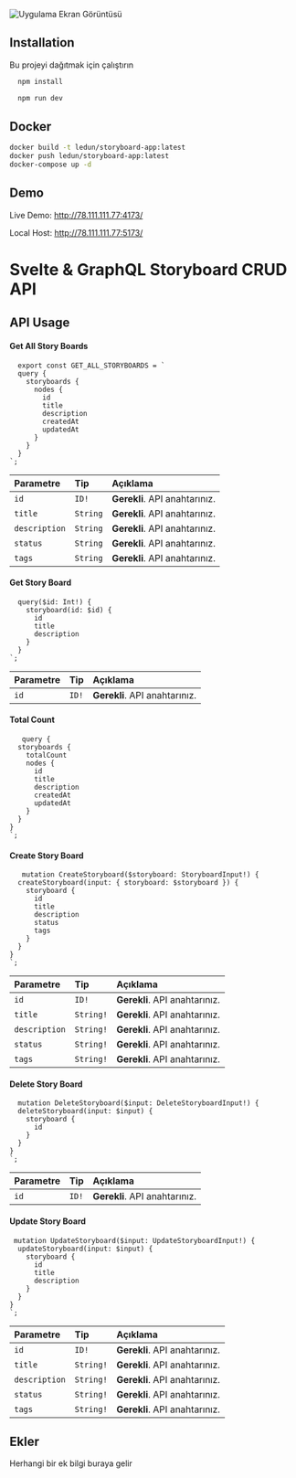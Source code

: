 ![Uygulama Ekran Görüntüsü](https://i.ibb.co/52r9yxJ/og-image-lg.jpg)

  
## Installation

Bu projeyi dağıtmak için çalıştırın

```bash
  npm install

  npm run dev
```
## Docker

  ```bash
  docker build -t ledun/storyboard-app:latest
  docker push ledun/storyboard-app:latest
  docker-compose up -d
```

## Demo

Live Demo: http://78.111.111.77:4173/

Local Host: http://78.111.111.77:5173/
  
# Svelte & GraphQL Storyboard CRUD API



## API Usage

#### Get All Story Boards

```http
  export const GET_ALL_STORYBOARDS = `
  query {
    storyboards {
      nodes {
        id
        title
        description
        createdAt
        updatedAt
      }
    }
  }
`;
```

| Parametre | Tip     | Açıklama                |
| :-------- | :------- | :------------------------- |
| `id` | `ID!` | **Gerekli**. API anahtarınız. |
| `title` | `String` | **Gerekli**. API anahtarınız. |
| `description` | `String` | **Gerekli**. API anahtarınız. |
| `status` | `String` | **Gerekli**. API anahtarınız. |
| `tags` | `String` | **Gerekli**. API anahtarınız. |

#### Get Story Board

```http
  query($id: Int!) {
    storyboard(id: $id) {
      id
      title
      description
    }
  }
`;
```

| Parametre | Tip     | Açıklama                |
| :-------- | :------- | :------------------------- |
| `id` | `ID!` | **Gerekli**. API anahtarınız. |


#### Total Count

```http
   query {
  storyboards {
    totalCount
    nodes {
      id
      title
      description
      createdAt
      updatedAt
    }
  }
}
`;
```

#### Create Story Board

```http
   mutation CreateStoryboard($storyboard: StoryboardInput!) {
  createStoryboard(input: { storyboard: $storyboard }) {
    storyboard {
      id
      title
      description
      status
      tags
    }
  }
}
`;
```

| Parametre | Tip     | Açıklama                |
| :-------- | :------- | :------------------------- |
| `id` | `ID!` | **Gerekli**. API anahtarınız. |
| `title` | `String!` | **Gerekli**. API anahtarınız. |
| `description` | `String!` | **Gerekli**. API anahtarınız. |
| `status` | `String!` | **Gerekli**. API anahtarınız. |
| `tags` | `String!` | **Gerekli**. API anahtarınız. |


#### Delete Story Board

```http
  mutation DeleteStoryboard($input: DeleteStoryboardInput!) {
  deleteStoryboard(input: $input) {
    storyboard {
      id
    }
  }
}
`;
```

| Parametre | Tip     | Açıklama                |
| :-------- | :------- | :------------------------- |
| `id` | `ID!` | **Gerekli**. API anahtarınız. |


  
#### Update Story Board

```http
 mutation UpdateStoryboard($input: UpdateStoryboardInput!) {
  updateStoryboard(input: $input) {
    storyboard {
      id
      title
      description
    }
  }
}
`;
```

| Parametre | Tip     | Açıklama                |
| :-------- | :------- | :------------------------- |
| `id` | `ID!` | **Gerekli**. API anahtarınız. |
| `title` | `String!` | **Gerekli**. API anahtarınız. |
| `description` | `String!` | **Gerekli**. API anahtarınız. |
| `status` | `String!` | **Gerekli**. API anahtarınız. |
| `tags` | `String!` | **Gerekli**. API anahtarınız. |


## Ekler

Herhangi bir ek bilgi buraya gelir

  
